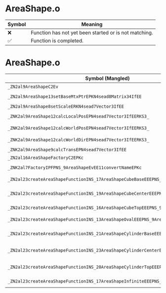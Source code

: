 # AreaShape.o
| Symbol | Meaning 
| ------------- | ------------- 
| :x: | Function has not yet been started or is not matching. 
| :white_check_mark: | Function is completed. 


# AreaShape.o
| Symbol (Mangled) | Symbol (Demangled) | Decompiled? |
| ------------- |  ------------- | ------------- |
| `_ZN2al9AreaShapeC2Ev` | `al::AreaShape::AreaShape(void)` | :white_check_mark: |
| `_ZN2al9AreaShape13setBaseMtxPtrEPKN4sead8Matrix34IfEE` | `al::AreaShape::setBaseMtxPtr(sead::Matrix34<float> const*)` | :white_check_mark: |
| `_ZN2al9AreaShape8setScaleERKN4sead7Vector3IfEE` | `al::AreaShape::setScale(sead::Vector3<float> const&)` | :white_check_mark: |
| `_ZNK2al9AreaShape12calcLocalPosEPN4sead7Vector3IfEERKS3_` | `al::AreaShape::calcLocalPos(sead::Vector3<float> *,sead::Vector3<float> const&)const` | :white_check_mark: |
| `_ZNK2al9AreaShape12calcWorldPosEPN4sead7Vector3IfEERKS3_` | `al::AreaShape::calcWorldPos(sead::Vector3<float> *,sead::Vector3<float> const&)const` | :white_check_mark: |
| `_ZNK2al9AreaShape12calcWorldDirEPN4sead7Vector3IfEERKS3_` | `al::AreaShape::calcWorldDir(sead::Vector3<float> *,sead::Vector3<float> const&)const` | :white_check_mark: |
| `_ZNK2al9AreaShape9calcTransEPN4sead7Vector3IfEE` | `al::AreaShape::calcTrans(sead::Vector3<float> *)const` | :white_check_mark: |
| `_ZN2al16AreaShapeFactoryC2EPKc` | `al::AreaShapeFactory::AreaShapeFactory(char const*)` | :white_check_mark: |
| `_ZNK2al7FactoryIPFPNS_9AreaShapeEvEE11convertNameEPKc` | `al::Factory<al::AreaShape * (*)(void)>::convertName(char const*)const` | :white_check_mark: |
| `_ZN2al23createAreaShapeFunctionINS_17AreaShapeCubeBaseEEEPNS_9AreaShapeEv` | `al::AreaShape * al::createAreaShapeFunction<al::AreaShapeCubeBase>(void)` | :white_check_mark: |
| `_ZN2al23createAreaShapeFunctionINS_19AreaShapeCubeCenterEEEPNS_9AreaShapeEv` | `al::AreaShape * al::createAreaShapeFunction<al::AreaShapeCubeCenter>(void)` | :white_check_mark: |
| `_ZN2al23createAreaShapeFunctionINS_16AreaShapeCubeTopEEEPNS_9AreaShapeEv` | `al::AreaShape * al::createAreaShapeFunction<al::AreaShapeCubeTop>(void)` | :white_check_mark: |
| `_ZN2al23createAreaShapeFunctionINS_13AreaShapeOvalEEEPNS_9AreaShapeEv` | `al::AreaShape * al::createAreaShapeFunction<al::AreaShapeOval>(void)` | :white_check_mark: |
| `_ZN2al23createAreaShapeFunctionINS_21AreaShapeCylinderBaseEEEPNS_9AreaShapeEv` | `al::AreaShape * al::createAreaShapeFunction<al::AreaShapeCylinderBase>(void)` | :white_check_mark: |
| `_ZN2al23createAreaShapeFunctionINS_23AreaShapeCylinderCenterEEEPNS_9AreaShapeEv` | `al::AreaShape * al::createAreaShapeFunction<al::AreaShapeCylinderCenter>(void)` | :white_check_mark: |
| `_ZN2al23createAreaShapeFunctionINS_20AreaShapeCylinderTopEEEPNS_9AreaShapeEv` | `al::AreaShape * al::createAreaShapeFunction<al::AreaShapeCylinderTop>(void)` | :white_check_mark: |
| `_ZN2al23createAreaShapeFunctionINS_17AreaShapeInfiniteEEEPNS_9AreaShapeEv` | `al::AreaShape * al::createAreaShapeFunction<al::AreaShapeInfinite>(void)` | :white_check_mark: |
